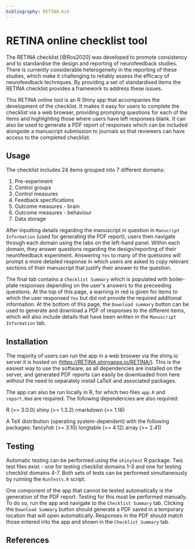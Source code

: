 ```yaml
---
bibliography: RETINA.bib
---
```


# RETINA online checklist tool


The RETINA checklist [@Ros2020] was developed to promote consistency and to standardise the design and reporting of neurofeedback studies. There is currently considerable heterogeneity in the reporting of these studies, which make it challenging to reliably assess the efficacy of neurofeedback techniques. By providing a set of standardised items the RETINA checklist provides a framework to address these issues.

This RETINA online tool is an R Shiny app that accompanies the development of the checklist. It makes it easy for users to complete the checklist via a web browser, providing prompting questions for each of the items and highlighting those where users have left responses blank. It can also be used to generate a PDF report of responses which can be included alongside a manuscript submission to journals so that reviewers can have access to the completed checklist.


## Usage

The checklist includes 24 items grouped into 7 different domains:

1. Pre-experiment
2. Control groups
3. Control measures
4. Feedback specifications
5. Outcome measures - brain
6. Outcome measures - behaviour
7. Data storage

After inputting details regarding the manuscript in question in `Manucript Information` (used for generating the PDF report), users then navigate through each domain using the tabs on the left-hand panel. Within each domain, they answer questions regarding the design/reporting of their neurofeedback experiment. Answering `Yes` to many of the quetsions will prompt a more detailed response in which users are asked to copy relevant sections of their manuscript that justify their answer to the question.

The final tab contains a `Checklist Summary` which is populated with boiler-plate responses depending on the user's answers to the preceeding questions. At the top of this page, a warning in red is given for items to which the user responsed `Yes` but did not provide the required additional information. At the bottom of this page, the `Download summary` button can be used to generate and download a PDF of responses to the different items, which will also include details that have been written in the `Manuscript Information` tab.


## Installation

The majority of users can run the app in a web broswer via the shiny.io server it is hosted on (https://RETINA.shinyapps.io/RETINA/). This is the easiest way to use the software, as all dependencies are installed on the server, and generated PDF reports can easily be downloaded from here without the need to separately install LaTeX and associated packages.

The app can also be run locally in R, for which two files `app.R` and `report.Rmd` are required. The following dependencies are also required:

R (>= 3.0.0)
shiny (>= 1.3.2)
rmarkdown (>= 1.16)

A TeX distribution (operating system-dependent) with the following packages:
fancyhdr (>= 3.10)
longtable (>= 4.12)
array (>= 2.41)


## Testing

Automatic testing can be performed using the `shinytest` R package. Two test files exist - one for testing checklist domains 1-3 and one for testing checklist domains 4-7. Both sets of tests can be performed simultaneously by running the `RunTests.R` script.

One component of the app that cannot be tested automatically is the generation of the PDF report. Testing for this must be performed manually. To do so, run the app and navigate to the `Checklist Summary` tab. Clicking the `Download Summary` button should generate a PDF saved in a temporary location that will open automatically. Responses in the PDF should match those entered into the app and shown in the `Checklist Summary` tab.


## References
